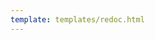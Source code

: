 ```yaml
---
template: templates/redoc.html
---
```


<redoc spec-url="../../apis/restapis/user-account-recovery-v1.yaml" theme='{{redoc_theme}}'></redoc>
